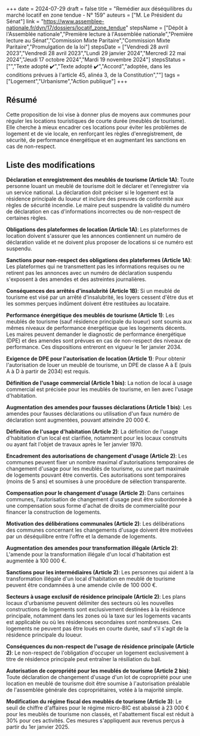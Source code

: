 +++
date = 2024-07-29
draft = false
title = "Remédier aux déséquilibres du marché locatif en zone tendue - N° 159"
auteurs = ["M. Le Président du Sénat"]
link = "https://www.assemblee-nationale.fr/dyn/17/dossiers/locatif_zone_tendue"
stepsName = ["Dépôt à l'Assemblée nationale","Première lecture à l'Assemblée nationale","Première lecture au Sénat","Commission Mixte Paritaire","Commission Mixte Paritaire","Promulgation de la loi"]
stepsDate = ["Vendredi 28 avril 2023","Vendredi 28 avril 2023","Lundi 29 janvier 2024","Mercredi 22 mai 2024","Jeudi 17 octobre 2024","Mardi 19 novembre 2024"]
stepsStatus = ["","Texte adopté ✔️","Texte adopté ✔️","Accord","adoptée, dans les conditions prévues à l'article 45, alinéa 3, de la
Constitution",""]
tags = ["Logement","Urbanisme","Action publique"]
+++

## Résumé

Cette proposition de loi vise à donner plus de moyens aux communes pour réguler les locations touristiques de courte durée (meublés de tourisme). Elle cherche à mieux encadrer ces locations pour éviter les problèmes de logement et de vie locale, en renforçant les règles d'enregistrement, de sécurité, de performance énergétique et en augmentant les sanctions en cas de non-respect.

## Liste des modifications

**Déclaration et enregistrement des meublés de tourisme (Article 1A)**: Toute personne louant un meublé de tourisme doit le déclarer et l'enregistrer via un service national. La déclaration doit préciser si le logement est la résidence principale du loueur et inclure des preuves de conformité aux règles de sécurité incendie. Le maire peut suspendre la validité du numéro de déclaration en cas d'informations incorrectes ou de non-respect de certaines règles.

**Obligations des plateformes de location (Article 1A)**: Les plateformes de location doivent s'assurer que les annonces contiennent un numéro de déclaration valide et ne doivent plus proposer de locations si ce numéro est suspendu.

**Sanctions pour non-respect des obligations des plateformes (Article 1A)**: Les plateformes qui ne transmettent pas les informations requises ou ne retirent pas les annonces avec un numéro de déclaration suspendu s'exposent à des amendes et des astreintes journalières.

**Conséquences des arrêtés d'insalubrité (Article 1B)**: Si un meublé de tourisme est visé par un arrêté d'insalubrité, les loyers cessent d'être dus et les sommes perçues indûment doivent être restituées au locataire.

**Performance énergétique des meublés de tourisme (Article 1)**: Les meublés de tourisme (sauf résidence principale du loueur) sont soumis aux mêmes niveaux de performance énergétique que les logements décents. Les maires peuvent demander le diagnostic de performance énergétique (DPE) et des amendes sont prévues en cas de non-respect des niveaux de performance. Ces dispositions entreront en vigueur le 1er janvier 2034.

**Exigence de DPE pour l'autorisation de location (Article 1)**: Pour obtenir l'autorisation de louer un meublé de tourisme, un DPE de classe A à E (puis A à D à partir de 2034) est requis.

**Définition de l'usage commercial (Article 1 bis)**: La notion de local à usage commercial est précisée pour les meublés de tourisme, en lien avec l'usage d'habitation.

**Augmentation des amendes pour fausses déclarations (Article 1 bis)**: Les amendes pour fausses déclarations ou utilisation d'un faux numéro de déclaration sont augmentées, pouvant atteindre 20 000 €.

**Définition de l'usage d'habitation (Article 2)**: La définition de l'usage d'habitation d'un local est clarifiée, notamment pour les locaux construits ou ayant fait l'objet de travaux après le 1er janvier 1970.

**Encadrement des autorisations de changement d'usage (Article 2)**: Les communes peuvent fixer un nombre maximal d'autorisations temporaires de changement d'usage pour les meublés de tourisme, ou une part maximale de logements pouvant être convertis. Ces autorisations sont temporaires (moins de 5 ans) et soumises à une procédure de sélection transparente.

**Compensation pour le changement d'usage (Article 2)**: Dans certaines communes, l'autorisation de changement d'usage peut être subordonnée à une compensation sous forme d'achat de droits de commercialité pour financer la construction de logements.

**Motivation des délibérations communales (Article 2)**: Les délibérations des communes concernant les changements d'usage doivent être motivées par un déséquilibre entre l'offre et la demande de logements.

**Augmentation des amendes pour transformation illégale (Article 2)**: L'amende pour la transformation illégale d'un local d'habitation est augmentée à 100 000 €.

**Sanctions pour les intermédiaires (Article 2)**: Les personnes qui aident à la transformation illégale d'un local d'habitation en meublé de tourisme peuvent être condamnées à une amende civile de 100 000 €.

**Secteurs à usage exclusif de résidence principale (Article 2)**: Les plans locaux d'urbanisme peuvent délimiter des secteurs où les nouvelles constructions de logements sont exclusivement destinées à la résidence principale, notamment dans les zones où la taxe sur les logements vacants est applicable ou où les résidences secondaires sont nombreuses. Ces logements ne peuvent pas être loués en courte durée, sauf s'il s'agit de la résidence principale du loueur.

**Conséquences du non-respect de l'usage de résidence principale (Article 2)**: Le non-respect de l'obligation d'occuper un logement exclusivement à titre de résidence principale peut entraîner la résiliation du bail.

**Autorisation de copropriété pour les meublés de tourisme (Article 2 bis)**: Toute déclaration de changement d'usage d'un lot de copropriété pour une location en meublé de tourisme doit être soumise à l'autorisation préalable de l'assemblée générale des copropriétaires, votée à la majorité simple.

**Modification du régime fiscal des meublés de tourisme (Article 3)**: Le seuil de chiffre d'affaires pour le régime micro-BIC est abaissé à 23 000 € pour les meublés de tourisme non classés, et l'abattement fiscal est réduit à 30% pour ces activités. Ces mesures s'appliquent aux revenus perçus à partir du 1er janvier 2025.
